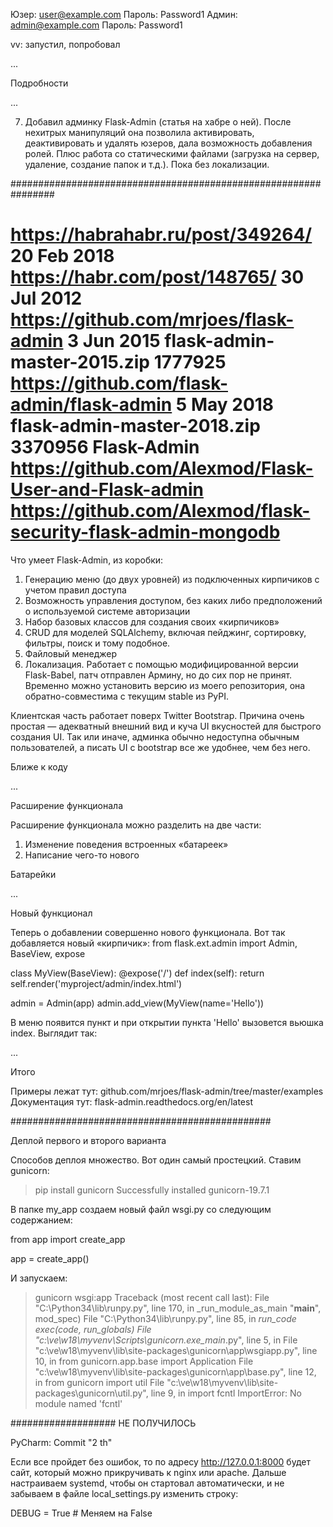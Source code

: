 ﻿
Юзер: user@example.com Пароль: Password1
Админ: admin@example.com Пароль: Password1

vv: запустил, попробовал

...

Подробности

...

7. Добавил админку Flask-Admin (статья на хабре о ней). 
После нехитрых манипуляций она позволила активировать, деактивировать и удалять юзеров, дала возможность добавления ролей. Плюс работа со статическими файлами (загрузка на сервер, удаление, создание папок и т.д.). Пока без локализации.

################################################################

https://habrahabr.ru/post/349264/		20 Feb 2018
https://habr.com/post/148765/			30 Jul 2012
https://github.com/mrjoes/flask-admin		3 Jun 2015	flask-admin-master-2015.zip	1777925
https://github.com/flask-admin/flask-admin	5 May 2018	flask-admin-master-2018.zip	3370956
Flask-Admin
https://github.com/Alexmod/Flask-User-and-Flask-admin
https://github.com/Alexmod/flask-security-flask-admin-mongodb
===========

Что умеет Flask-Admin, из коробки:
1. Генерацию меню (до двух уровней) из подключенных кирпичиков с учетом правил доступа
2. Возможность управления доступом, без каких либо предположений о используемой системе авторизации
3. Набор базовых классов для создания своих «кирпичиков»
3. CRUD для моделей SQLAlchemy, включая пейджинг, сортировку, фильтры, поиск и тому подобное.
4. Файловый менеджер
5. Локализация. Работает с помощью модифицированной версии Flask-Babel, патч отправлен Армину, но до сих пор не принят. Временно можно установить версию из моего репозитория, она обратно-совместима с текущим stable из PyPI.

Клиентская часть работает поверх Twitter Bootstrap. Причина очень простая — адекватный внешний вид и куча UI вкусностей для быстрого создания UI. Так или иначе, админка обычно недоступна обычным пользователей, а писать UI с bootstrap все же удобнее, чем без него.

Ближе к коду

...

Расширение функционала

Расширение функционала можно разделить на две части:
1. Изменение поведения встроенных «батареек»
2. Написание чего-то нового

Батарейки

...

Новый функционал

Теперь о добавлении совершенно нового функционала. Вот так добавляется новый «кирпичик»:
from flask.ext.admin import Admin, BaseView, expose

class MyView(BaseView):
  @expose('/')
  def index(self):
    return self.render('myproject/admin/index.html')

admin = Admin(app)
admin.add_view(MyView(name='Hello'))

В меню появится пункт и при открытии пункта 'Hello' вызовется вьюшка index. Выглядит так:

...

Итого

Примеры лежат тут: github.com/mrjoes/flask-admin/tree/master/examples
Документация тут: flask-admin.readthedocs.org/en/latest

###############################################

Деплой первого и второго варианта

Способов деплоя множество. Вот один самый простецкий.
Ставим gunicorn:

> pip install gunicorn
Successfully installed gunicorn-19.7.1

В папке my_app создаем новый файл wsgi.py со следующим содержанием:

from app import create_app

app = create_app()


И запускаем:

> gunicorn wsgi:app
Traceback (most recent call last):
  File "C:\Python34\lib\runpy.py", line 170, in _run_module_as_main
    "__main__", mod_spec)
  File "C:\Python34\lib\runpy.py", line 85, in _run_code
    exec(code, run_globals)
  File "c:\ve\w18\myvenv\Scripts\gunicorn.exe\__main__.py", line 5, in <module>
  File "c:\ve\w18\myvenv\lib\site-packages\gunicorn\app\wsgiapp.py", line 10, in <module>
    from gunicorn.app.base import Application
  File "c:\ve\w18\myvenv\lib\site-packages\gunicorn\app\base.py", line 12, in <module>
    from gunicorn import util
  File "c:\ve\w18\myvenv\lib\site-packages\gunicorn\util.py", line 9, in <module>
    import fcntl
ImportError: No module named 'fcntl'

################### НЕ ПОЛУЧИЛОСЬ

PyCharm: Commit	"2 th"

Если все пройдет без ошибок, то по адресу http://127.0.0.1:8000 будет сайт, который можно прикручивать к nginx или apache. Дальше настраиваем systemd, чтобы он стартовал автоматически, и не забываем в файле local_settings.py изменить строку:

DEBUG = True # Меняем на False
